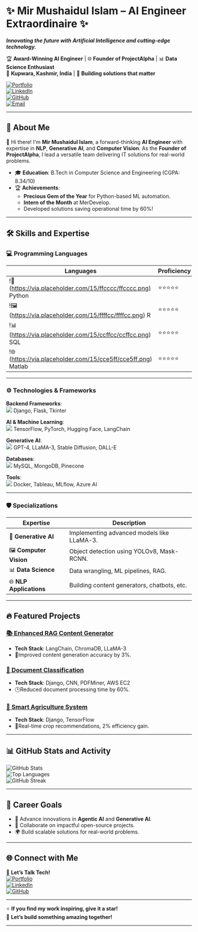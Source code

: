 # ✨ **Mir Mushaidul Islam – AI Engineer Extraordinaire** ✨  

**_Innovating the future with Artificial Intelligence and cutting-edge technology._**

🏆 **Award-Winning AI Engineer** | 🌐 **Founder of ProjectAlpha** | 📊 **Data Science Enthusiast**  
📍 **Kupwara, Kashmir, India** | 🏅 **Building solutions that matter**  

[![Portfolio](https://img.shields.io/badge/Portfolio-Blue?style=for-the-badge&logo=firefox)](https://mushaid.pythonanywhere.com/)  
[![LinkedIn](https://img.shields.io/badge/LinkedIn-Connect-blue?style=for-the-badge&logo=linkedin)](https://linkedin.com/in/mir-mushaid-ul-islam-9160271a2)  
[![GitHub](https://img.shields.io/badge/GitHub-Follow-black?style=for-the-badge&logo=github)](https://github.com/mushaid01)  
[![Email](https://img.shields.io/badge/Email-Contact-red?style=for-the-badge&logo=gmail)](mailto:mir786mushaid@gmail.com)  

---

## 🚀 **About Me**  

👋 Hi there! I'm **Mir Mushaidul Islam**, a forward-thinking **AI Engineer** with expertise in **NLP**, **Generative AI**, and **Computer Vision**. As the **Founder of ProjectAlpha**, I lead a versatile team delivering IT solutions for real-world problems.  

- 🎓 **Education**: B.Tech in Computer Science and Engineering (CGPA: 8.34/10)  
- 🏆 **Achievements**:  
  - **Precious Gem of the Year** for Python-based ML automation.  
  - **Intern of the Month** at MerDevelop.  
  - Developed solutions saving operational time by 60%!  

---

## 🛠️ **Skills and Expertise**  

### 💻 **Programming Languages**  

| Languages         | Proficiency |
|--------------------|-------------|
| !🤖(https://via.placeholder.com/15/ffcccc/ffcccc.png) Python        | ⭐⭐⭐⭐⭐ |
| !🖼️(https://via.placeholder.com/15/ffffcc/ffffcc.png) R             | ⭐⭐⭐⭐⭐ |
| !📊(https://via.placeholder.com/15/ccffcc/ccffcc.png) SQL           | ⭐⭐⭐⭐⭐ |
| !🌐(https://via.placeholder.com/15/cce5ff/cce5ff.png) Matlab        | ⭐⭐⭐⭐⭐ |

---

### ⚙️ **Technologies & Frameworks**  

**Backend Frameworks**:  
![](https://via.placeholder.com/15/ffe6cc/ffe6cc.png) Django, Flask, Tkinter  

**AI & Machine Learning**:  
![](https://via.placeholder.com/15/e6ccff/e6ccff.png) TensorFlow, PyTorch, Hugging Face, LangChain  

**Generative AI**:  
![](https://via.placeholder.com/15/ccff99/ccff99.png) GPT-4, LLaMA-3, Stable Diffusion, DALL-E  

**Databases**:  
![](https://via.placeholder.com/15/ccffff/ccffff.png) MySQL, MongoDB, Pinecone  

**Tools**:  
![](https://via.placeholder.com/15/ffcc99/ffcc99.png) Docker, Tableau, MLflow, Azure AI  

---

### 🛡️ **Specializations**  

| Expertise              | Description                                   |
|------------------------|-----------------------------------------------|
| 🤖 **Generative AI**    | Implementing advanced models like LLaMA-3.   |
| 🖼️ **Computer Vision**  | Object detection using YOLOv8, Mask-RCNN.    |
| 📊 **Data Science**     | Data wrangling, ML pipelines, RAG.           |
| 🌐 **NLP Applications** | Building content generators, chatbots, etc.  |

---

## 🔥 **Featured Projects**  

### **[📚 Enhanced RAG Content Generator](https://github.com/mushaid01)**  
- **Tech Stack**: LangChain, ChromaDB, LLaMA-3  
- 🚀Improved content generation accuracy by 3%.  

### **[📝 Document Classification](https://github.com/mushaid01/Document_Classification)**  
- **Tech Stack**: Django, CNN, PDFMiner, AWS EC2  
- 🕒Reduced document processing time by 60%.  

### **[🌾 Smart Agriculture System](https://github.com/mushaid01)**  
- **Tech Stack**: Django, TensorFlow  
- 🌱Real-time crop recommendations, 2% efficiency gain.  

---

## 📊 **GitHub Stats and Activity**  

![GitHub Stats](https://github-readme-stats.vercel.app/api?username=mushaid01&show_icons=true&theme=radical)  
![Top Languages](https://github-readme-stats.vercel.app/api/top-langs/?username=mushaid01&layout=compact&theme=radical)  
![GitHub Streak](https://github-readme-streak-stats.herokuapp.com/?user=mushaid01&theme=radical)  

---

## 🎯 **Career Goals**  

- 🧠 Advance innovations in **Agentic AI** and **Generative AI**.  
- 🤝 Collaborate on impactful open-source projects.  
- 🌍 Build scalable solutions for real-world problems.  

---

## 🌐 **Connect with Me**  

💬 **Let’s Talk Tech!**  
[![Portfolio](https://img.shields.io/badge/Portfolio-Blue?style=flat-square&logo=firefox)](https://mushaid.pythonanywhere.com/)  
[![LinkedIn](https://img.shields.io/badge/LinkedIn-Connect-blue?style=flat-square&logo=linkedin)](https://linkedin.com/in/mir-mushaid-ul-islam-9160271a2)  
[![GitHub](https://img.shields.io/badge/GitHub-Follow-black?style=flat-square&logo=github)](https://github.com/mushaid01)  

---

⭐ **If you find my work inspiring, give it a star!**  
🚀 **Let’s build something amazing together!**  

--- 
